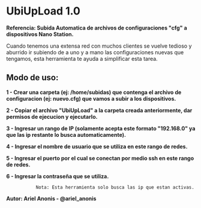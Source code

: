 # UbiUpLoad 1.0

**Referencia: Subida Automatica de archivos de configuraciones "cfg" a dispositivos Nano Station.**

Cuando tenemos una extensa red con muchos clientes se vuelve tedioso y aburrido ir subiendo de a uno y a mano las
configuraciones nuevas que tengamos, esta herramienta te ayuda a simplificar esta tarea.

## Modo de uso:

**1 - Crear una carpeta (ej: /home/subidas) que contenga el archivo de configuracion (ej: nuevo.cfg) que vamos a subir a los dispositivos.**

**2 - Copiar el archivo "UbiUpLoad" a la carpeta creada anteriormente, dar permisos de ejecucion y ejecutarlo.**

**3 - Ingresar un rango de IP (solamente acepta este formato "192.168.0" ya que las ip restante lo busca automaticamente).**

**4 - Ingresar el nombre de usuario que se utiliza en este rango de redes.**

**5 - Ingresar el puerto por el cual se conectan por medio ssh en este rango de redes.**

**6 - Ingresar la contraseña que se utiliza.**


               Nota: Esta herramienta solo busca las ip que estan activas.

**Autor: Ariel Anonis - @ariel_anonis**
